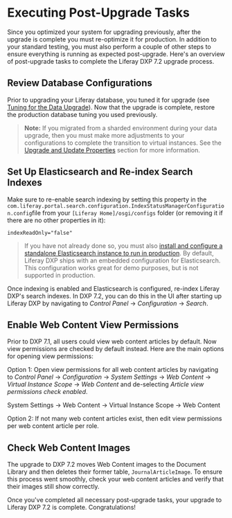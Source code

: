 # Executing Post-Upgrade Tasks

Since you optimized your system for upgrading previously, after the upgrade is complete you must re-optimize it for production. In addition to your standard testing, you must also perform a couple of other steps to ensure everything is running as expected post-upgrade. Here's an overview of post-upgrade tasks to complete the Liferay DXP 7.2 upgrade process.

## Review Database Configurations

Prior to upgrading your Liferay database, you tuned it for upgrade (see [Tuning for the Data Upgrade](./05-tuning-for-the-data-upgrade.md)). Now that the upgrade is complete, restore the production database tuning you used previously.

> **Note:** If you migrated from a sharded environment during your data upgrade, then you must make more adjustments to your configurations to complete the transition to virtual instances. See the [Upgrade and Update Properties](./97-upgrading-a-sharded-environment.md#Upgrade-and-Update-Properties) section for more information.

## Set Up Elasticsearch and Re-index Search Indexes

Make sure to re-enable search indexing by setting this property in the `com.liferay.portal.search.configuration.IndexStatusManagerConfiguration.config`file from your `[Liferay Home]/osgi/configs` folder (or removing it if there are no other properties in it): 

```properties
indexReadOnly="false"
```

> If you have not already done so, you must also [install and configure a standalone Elasticsearch instance to run in production](https://help.liferay.com/hc/en-us/articles/360028711132-Installing-Elasticsearch). By default, Liferay DXP ships with an embedded configuration for Elasticsearch. This configuration works great for demo purposes, but is not supported in production.

Once indexing is enabled and Elasticsearch is configured, re-index Liferay DXP's search indexes. In DXP 7.2, you can do this in the UI after starting up Liferay DXP by navigating to _Control Panel_ → _Configuration_ → _Search_.

## Enable Web Content View Permissions

Prior to DXP 7.1, all users could view web content articles by default. Now view permissions are checked by default instead. Here are the main options for opening view permissions:

Option 1: Open view permissions for all web content articles by navigating to _Control Panel_ → _Configuration_ → _System Settings_ → _Web Content_ → _Virtual Instance Scope_ → _Web Content_ and de-selecting _Article view permissions check enabled_. 

System Settings → Web Content → Virtual Instance Scope → Web Content

Option 2: If not many web content articles exist, then edit view permissions per web content article per role.

## Check Web Content Images

The upgrade to DXP 7.2 moves Web Content images to the Document Library and then deletes their former table, `JournalArticleImage`. To ensure this process went smoothly, check your web content articles and verify that their images still show correctly.

Once you've completed all necessary post-upgrade tasks, your upgrade to Liferay DXP 7.2 is complete. Congratulations! 

